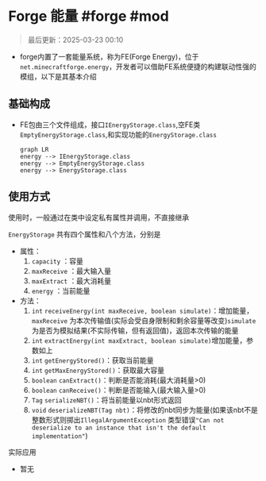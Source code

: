 # Forge 能量 #forge #mod

>最后更新：2025-03-23 00:10

- forge内置了一套能量系统，称为FE(Forge Energy)，位于`net.minecraftforge.energy`，开发者可以借助FE系统便捷的构建联动性强的模组，以下是其基本介绍

## 基础构成

- FE包由三个文件组成，接口`IEnergyStorage.class`,空FE类`EmptyEnergyStorage.class`,和实现功能的`EnergyStorage.class`

    ```mermaid
    graph LR
    energy --> IEnergyStorage.class
    energy --> EmptyEnergyStorage.class
    energy --> EnergyStorage.class
    ```

## 使用方式

使用时，一般通过在类中设定私有属性并调用，不直接继承

`EnergyStorage` 共有四个属性和八个方法，分别是

- 属性：
    1. `capacity` ：容量
    2. `maxReceive` ：最大输入量
    3. `maxExtract` ：最大消耗量
    4. `energy` ：当前能量
- 方法：
    1. `int` `receiveEnergy(int maxReceive, boolean simulate)`：增加能量，`maxReceive` 为本次传输值(实际会受自身限制和剩余容量等改变)`simulate` 为是否为模拟结果(不实际传输，但有返回值)，返回本次传输的能量
    2. `int` `extractEnergy(int maxExtract, boolean simulate)`增加能量，参数如上
    3. `int` `getEnergyStored()`：获取当前能量
    4. `int` `getMaxEnergyStored()`：获取最大容量
    5. `boolean` `canExtract()`：判断是否能消耗(最大消耗量>0)
    6. `boolean` `canReceive()`：判断是否能输入(最大输入量>0)
    7. `Tag` `serializeNBT()`：将当前能量以nbt形式返回
    8. `void` `deserializeNBT(Tag nbt)`：将修改的nbt同步为能量(如果该nbt不是整数形式则掷出`IllegalArgumentException` 类型错误`"Can not deserialize to an instance that isn't the default implementation"`)

实际应用

- 暂无
